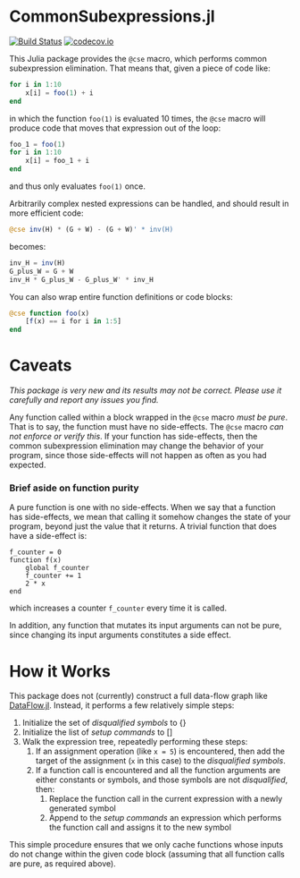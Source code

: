 # CommonSubexpressions.jl

[![Build Status](https://travis-ci.org/rdeits/CommonSubexpressions.jl.svg?branch=master)](https://travis-ci.org/rdeits/CommonSubexpressions.jl)
[![codecov.io](https://codecov.io/github/rdeits/CommonSubexpressions.jl/coverage.svg?branch=master)](https://codecov.io/github/rdeits/CommonSubexpressions.jl?branch=master)

This Julia package provides the `@cse` macro, which performs common subexpression elimination. That means that, given a piece of code like:

```julia
for i in 1:10
    x[i] = foo(1) + i
end
```

in which the function `foo(1)` is evaluated 10 times, the `@cse` macro will produce code that moves that expression out of the loop:

```julia
foo_1 = foo(1)
for i in 1:10
    x[i] = foo_1 + i
end
```

and thus only evaluates `foo(1)` once.

Arbitrarily complex nested expressions can be handled, and should result in more efficient code:

```julia
@cse inv(H) * (G + W) - (G + W)' * inv(H)
```

becomes:

```julia
inv_H = inv(H)
G_plus_W = G + W
inv_H * G_plus_W - G_plus_W' * inv_H
```

You can also wrap entire function definitions or code blocks:

```julia
@cse function foo(x)
    [f(x) == i for i in 1:5]
end
```

# Caveats

*This package is very new and its results may not be correct. Please use it carefully and report any issues you find.*

Any function called within a block wrapped in the `@cse` macro *must be pure*. That is to say, the function must have no side-effects. The `@cse` macro *can not enforce or verify this*. If your function has side-effects, then the common subexpression elimination may change the behavior of your program, since those side-effects will not happen as often as you had expected.

### Brief aside on function purity

A pure function is one with no side-effects. When we say that a function has side-effects, we mean that calling it somehow changes the state of your program, beyond just the value that it returns. A trivial function that does have a side-effect is:

```
f_counter = 0
function f(x)
    global f_counter
    f_counter += 1
    2 * x
end
```

which increases a counter `f_counter` every time it is called.

In addition, any function that mutates its input arguments can not be pure, since changing its input arguments constitutes a side effect.

# How it Works

This package does not (currently) construct a full data-flow graph like [DataFlow.jl](https://github.com/MikeInnes/DataFlow.jl). Instead, it performs a few relatively simple steps:

1. Initialize the set of *disqualified symbols* to {}
1. Initialize the list of *setup commands* to []
1. Walk the expression tree, repeatedly performing these steps:
    1. If an assignment operation (like `x = 5`) is encountered, then add the target of the assignment (`x` in this case) to the *disqualified symbols*.
    1. If a function call is encountered and all the function arguments are either constants or symbols, and those symbols are not *disqualified*, then:
        1. Replace the function call in the current expression with a newly generated symbol
        1. Append to the *setup commands* an expression which performs the function call and assigns it to the new symbol

This simple procedure ensures that we only cache functions whose inputs do not change within the given code block (assuming that all function calls are pure, as required above). 
